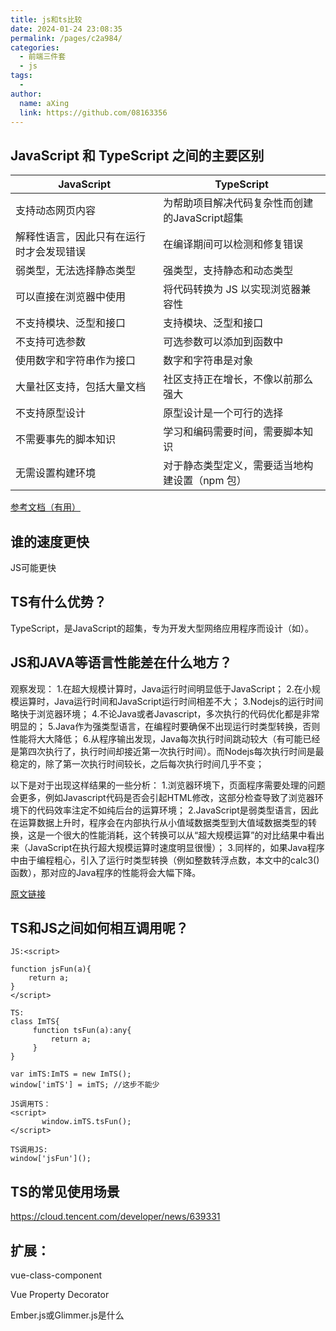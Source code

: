 ```yaml
---
title: js和ts比较
date: 2024-01-24 23:08:35
permalink: /pages/c2a984/
categories:
  - 前端三件套
  - js
tags:
  - 
author: 
  name: aXing
  link: https://github.com/08163356
---
```


## JavaScript 和 TypeScript 之间的主要区别　

| **JavaScript**                           | **TypeScript**                                 |
| ---------------------------------------- | ---------------------------------------------- |
| 支持动态网页内容                         | 为帮助项目解决代码复杂性而创建的JavaScript超集 |
| 解释性语言，因此只有在运行时才会发现错误 | 在编译期间可以检测和修复错误                   |
| 弱类型，无法选择静态类型                 | 强类型，支持静态和动态类型                     |
| 可以直接在浏览器中使用                   | 将代码转换为 JS 以实现浏览器兼容性             |
| 不支持模块、泛型和接口                   | 支持模块、泛型和接口                           |
| 不支持可选参数                           | 可选参数可以添加到函数中                       |
| 使用数字和字符串作为接口                 | 数字和字符串是对象                             |
| 大量社区支持，包括大量文档               | 社区支持正在增长，不像以前那么强大             |
| 不支持原型设计                           | 原型设计是一个可行的选择                       |
| 不需要事先的脚本知识                     | 学习和编码需要时间，需要脚本知识               |
| 无需设置构建环境                         | 对于静态类型定义，需要适当地构建设置（npm 包） |
<!-- more -->

[参考文档（有用）](https://www.51cto.com/article/705940.html)

## 谁的速度更快

JS可能更快

## TS有什么优势？

TypeScript，是JavaScript的超集，专为开发大型网络应用程序而设计（如）。

## JS和JAVA等语言性能差在什么地方？

观察发现：
1.在超大规模计算时，Java运行时间明显低于JavaScript；
2.在小规模运算时，Java运行时间和JavaScript运行时间相差不大；
3.Nodejs的运行时间略快于浏览器环境；
4.不论Java或者Javascript，多次执行的代码优化都是非常明显的；
5.Java作为强类型语言，在编程时要确保不出现运行时类型转换，否则性能将大大降低；
6.从程序输出发现，Java每次执行时间跳动较大（有可能已经是第四次执行了，执行时间却接近第一次执行时间）。而Nodejs每次执行时间是最稳定的，除了第一次执行时间较长，之后每次执行时间几乎不变；

以下是对于出现这样结果的一些分析：
1.浏览器环境下，页面程序需要处理的问题会更多，例如Javascript代码是否会引起HTML修改，这部分检查导致了浏览器环境下的代码效率注定不如纯后台的运算环境；
2.JavaScript是弱类型语言，因此在运算数据上升时，程序会在内部执行从小值域数据类型到大值域数据类型的转换，这是一个很大的性能消耗，这个转换可以从“超大规模运算”的对比结果中看出来（JavaScript在执行超大规模运算时速度明显很慢）；
3.同样的，如果Java程序中由于编程粗心，引入了运行时类型转换（例如整数转浮点数，本文中的calc3()函数），那对应的Java程序的性能将会大幅下降。

[原文链接](https://blog.csdn.net/yuhk231/article/details/77742864)

## TS和JS之间如何相互调用呢？

```
JS:<script>

function jsFun(a){
    return a;
}
</script>

TS:
class ImTS{
     function tsFun(a):any{
         return a;
     }
}

var imTS:ImTS = new ImTS();
window['imTS'] = imTS; //这步不能少

JS调用TS：
<script>
       window.imTS.tsFun();       
</script>

TS调用JS:
window['jsFun']();
```



## TS的常见使用场景

https://cloud.tencent.com/developer/news/639331

## 扩展：

vue-class-component

Vue Property Decorator

Ember.js或Glimmer.js是什么

